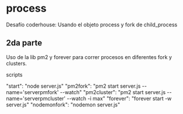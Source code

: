 # process

Desafío coderhouse: Usando el objeto process y fork de child_process

## 2da parte

Uso de la lib pm2 y forever para correr procesos en diferentes fork y clusters.

scripts

"start": "node server.js"
"pm2fork": "pm2 start server.js --name='serverpmfork' --watch"
"pm2cluster": "pm2 start server.js --name='serverpmcluster' --watch -i max"
"forever": "forever start -w server.js"
"nodemonfork": "nodemon server.js"
